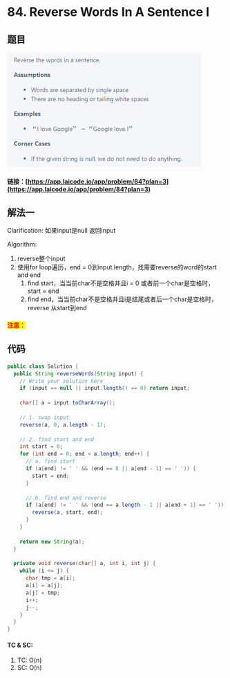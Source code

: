# 84. Reverse Words In A Sentence I

## 题目

![](<.gitbook/assets/image (51).png>)

#### 链接：[https://app.laicode.io/app/problem/84?plan=3](https://app.laicode.io/app/problem/84?plan=3)

## 解法一

Clarification: 如果input是null 返回input

Algorithm:&#x20;

1. reverse整个input
2. 使用for loop遍历，end = 0到input.length，找需要reverse的word的start and end
   1. find start，当当前char不是空格并且i = 0 或者前一个char是空格时，start = end
   2. find end，当当前char不是空格并且i是结尾或者后一个char是空格时，reverse 从start到end

#### <mark style="color:red;">注意：</mark>

## 代码

```java
public class Solution {
  public String reverseWords(String input) {
    // Write your solution here
    if (input == null || input.length() == 0) return input;

    char[] a = input.toCharArray();

    // 1. swap input
    reverse(a, 0, a.length - 1);

    // 2. find start and end
    int start = 0;
    for (int end = 0; end < a.length; end++) {
      // a. find start
      if (a[end] != ' ' && (end == 0 || a[end - 1] == ' ')) {
        start = end;
      }

      // b. find end and reverse
      if (a[end] != ' ' && (end == a.length - 1 || a[end + 1] == ' ')) {
        reverse(a, start, end);
      }
    }

    return new String(a);
  }

  private void reverse(char[] a, int i, int j) {
    while (i <= j) {
      char tmp = a[i];
      a[i] = a[j];
      a[j] = tmp;
      i++;
      j--;
    }
  }
}
```

#### TC & SC:&#x20;

1. TC: O(n)
2. SC: O(n)
